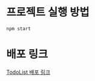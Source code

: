 # 프로젝트 실행 방법
```
npm start
```

# 배포 링크
[TodoList 배포 링크]('https://wanted-pre-onboarding-frontend-seven-smoky.vercel.app/todo')